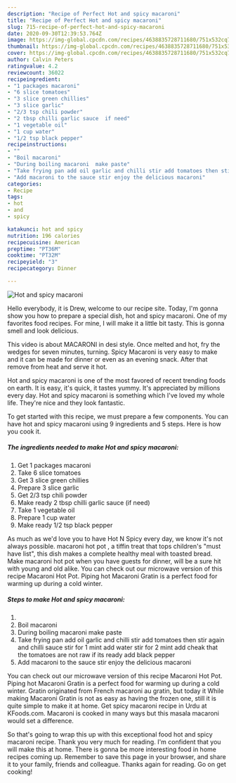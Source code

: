 ```yaml
---
description: "Recipe of Perfect Hot and spicy macaroni"
title: "Recipe of Perfect Hot and spicy macaroni"
slug: 715-recipe-of-perfect-hot-and-spicy-macaroni
date: 2020-09-30T12:39:53.764Z
image: https://img-global.cpcdn.com/recipes/4638835728711680/751x532cq70/hot-and-spicy-macaroni-recipe-main-photo.jpg
thumbnail: https://img-global.cpcdn.com/recipes/4638835728711680/751x532cq70/hot-and-spicy-macaroni-recipe-main-photo.jpg
cover: https://img-global.cpcdn.com/recipes/4638835728711680/751x532cq70/hot-and-spicy-macaroni-recipe-main-photo.jpg
author: Calvin Peters
ratingvalue: 4.2
reviewcount: 36022
recipeingredient:
- "1 packages macaroni"
- "6 slice tomatoes"
- "3 slice green chillies"
- "3 slice garlic"
- "2/3 tsp chili powder"
- "2 tbsp chilli garlic sauce  if need"
- "1 vegetable oil"
- "1 cup water"
- "1/2 tsp black pepper"
recipeinstructions:
- ""
- "Boil macaroni"
- "During boiling macaroni  make paste"
- "Take frying pan add oil garlic and chilli stir add tomatoes then stir again and chilli sauce stir for 1 mint  add water stir for 2 mint add cheak that the tomatoes are not raw if its ready add black pepper"
- "Add macaroni to the sauce stir enjoy the delicious macaroni"
categories:
- Recipe
tags:
- hot
- and
- spicy

katakunci: hot and spicy 
nutrition: 196 calories
recipecuisine: American
preptime: "PT36M"
cooktime: "PT32M"
recipeyield: "3"
recipecategory: Dinner

---
```



![Hot and spicy macaroni](https://img-global.cpcdn.com/recipes/4638835728711680/751x532cq70/hot-and-spicy-macaroni-recipe-main-photo.jpg)

Hello everybody, it is Drew, welcome to our recipe site. Today, I'm gonna show you how to prepare a special dish, hot and spicy macaroni. One of my favorites food recipes. For mine, I will make it a little bit tasty. This is gonna smell and look delicious.

This video is about MACARONI in desi style. Once melted and hot, fry the wedges for seven minutes, turning. Spicy Macaroni is very easy to make and it can be made for dinner or even as an evening snack. After that remove from heat and serve it hot.

Hot and spicy macaroni is one of the most favored of recent trending foods on earth. It is easy, it's quick, it tastes yummy. It's appreciated by millions every day. Hot and spicy macaroni is something which I've loved my whole life. They're nice and they look fantastic.


To get started with this recipe, we must prepare a few components. You can have hot and spicy macaroni using 9 ingredients and 5 steps. Here is how you cook it.

<!--inarticleads1-->

##### The ingredients needed to make Hot and spicy macaroni:

1. Get 1 packages macaroni
1. Take 6 slice tomatoes
1. Get 3 slice green chillies
1. Prepare 3 slice garlic
1. Get 2/3 tsp chili powder
1. Make ready 2 tbsp chilli garlic sauce  (if need)
1. Take 1 vegetable oil
1. Prepare 1 cup water
1. Make ready 1/2 tsp black pepper


As much as we&#39;d love you to have Hot N Spicy every day, we know it&#39;s not always possible. macaroni hot pot , a tiffin treat that tops children&#39;s &#34;must have list&#34;, this dish makes a complete healthy meal with toasted bread. Make macaroni hot pot when you have guests for dinner, will be a sure hit with young and old alike. You can check out our microwave version of this recipe Macaroni Hot Pot. Piping hot Macaroni Gratin is a perfect food for warming up during a cold winter. 

<!--inarticleads2-->

##### Steps to make Hot and spicy macaroni:

1. 
1. Boil macaroni
1. During boiling macaroni  make paste
1. Take frying pan add oil garlic and chilli stir add tomatoes then stir again and chilli sauce stir for 1 mint  add water stir for 2 mint add cheak that the tomatoes are not raw if its ready add black pepper
1. Add macaroni to the sauce stir enjoy the delicious macaroni


You can check out our microwave version of this recipe Macaroni Hot Pot. Piping hot Macaroni Gratin is a perfect food for warming up during a cold winter. Gratin originated from French macaroni au gratin, but today it While making Macaroni Gratin is not as easy as having the frozen one, still it is quite simple to make it at home. Get spicy macaroni recipe in Urdu at KFoods.com. Macaroni is cooked in many ways but this masala macaroni would set a difference. 

So that's going to wrap this up with this exceptional food hot and spicy macaroni recipe. Thank you very much for reading. I'm confident that you will make this at home. There is gonna be more interesting food in home recipes coming up. Remember to save this page in your browser, and share it to your family, friends and colleague. Thanks again for reading. Go on get cooking!
